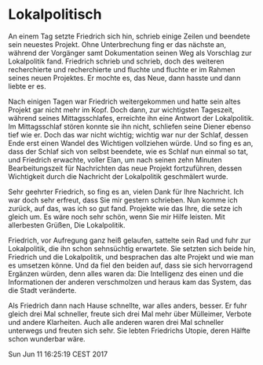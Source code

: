 Lokalpolitisch
==============

An einem Tag setzte Friedrich sich hin, schrieb einige Zeilen und beendete sein neuestes Projekt. Ohne Unterbrechung fing er das nächste an, während der Vorgänger samt Dokumentation seinen Weg als Vorschlag zur Lokalpolitik fand. Friedrich schrieb und schrieb, doch des weiteren recherchierte und recherchierte und fluchte und fluchte er im Rahmen seines neuen Projektes. Er mochte es, das Neue, dann hasste und dann liebte er es.

Nach einigen Tagen war Friedrich weitergekommen und hatte sein altes Projekt gar nicht mehr im Kopf. Doch dann, zur wichtigsten Tageszeit, während seines Mittagsschlafes, erreichte ihn eine Antwort der Lokalpolitik. Im Mittagsschlaf stören konnte sie ihn nicht, schliefen seine Diener ebenso tief wie er. Doch das war nicht wichtig; wichtig war nur der Schlaf, dessen Ende erst einen Wandel des Wichtigen vollziehen würde. Und so fing es an, dass der Schlaf sich von selbst beendete, wie es Schlaf nun einmal so tat, und Friedrich erwachte, voller Elan, um nach seinen zehn Minuten Bearbeitungszeit für Nachrichten das neue Projekt fortzuführen, dessen Wichtigkeit durch die Nachricht der Lokalpolitik geschmälert wurde.

Sehr geehrter Friedrich, so fing es an, vielen Dank für Ihre Nachricht. Ich war doch sehr erfreut, dass Sie mir gestern schrieben. Nun komme ich zurück, auf das, was ich so gut fand. Projekte wie das Ihre, die setze ich gleich um. Es wäre noch sehr schön, wenn Sie mir Hilfe leisten. Mit allerbesten Grüßen, Die Lokalpolitik.

Friedrich, vor Aufregung ganz heiß gelaufen, sattelte sein Rad und fuhr zur Lokalpolitik, die ihn schon sehnsüchtig erwartete. Sie setzten sich beide hin, Friedrich und die Lokalpolitik, und besprachen das alte Projekt und wie man es umsetzen könne. Und da fiel den beiden auf, dass sie sich hervorragend Ergänzen würden, denn alles waren da: Die Intelligenz des einen und die Informationen der anderen verschmolzen und heraus kam das System, das die Stadt veränderte.

Als Friedrich dann nach Hause schnellte, war alles anders, besser. Er fuhr gleich drei Mal schneller, freute sich drei Mal mehr über Mülleimer, Verbote und andere Klarheiten. Auch alle anderen waren drei Mal schneller unterwegs und freuten sich sehr. Sie lebten Friedrichs Utopie, deren Hälfte schon wunderbar wäre.

Sun Jun 11 16:25:19 CEST 2017
